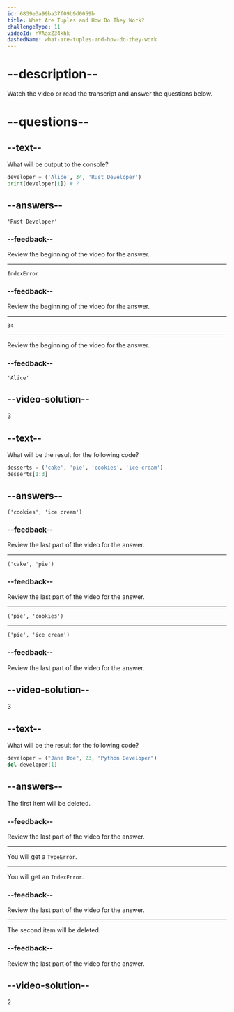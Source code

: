 ```yaml
---
id: 6839e3a99ba37f09b9d0059b
title: What Are Tuples and How Do They Work?
challengeType: 11
videoId: nVAaxZ34khk
dashedName: what-are-tuples-and-how-do-they-work
---
```


# --description--

Watch the video or read the transcript and answer the questions below.

# --questions--

## --text--

What will be output to the console?

```py
developer = ('Alice', 34, 'Rust Developer')
print(developer[1]) # ?
```

## --answers--

`'Rust Developer'`

### --feedback--

Review the beginning of the video for the answer.

---

`IndexError`

### --feedback--

Review the beginning of the video for the answer.

---

`34`

---

Review the beginning of the video for the answer.

### --feedback--

`'Alice'`

## --video-solution--

3

## --text--

What will be the result for the following code?

```py
desserts = ('cake', 'pie', 'cookies', 'ice cream')
desserts[1:3]
```

## --answers--

`('cookies', 'ice cream')`

### --feedback--

Review the last part of the video for the answer.

---

`('cake', 'pie')`

### --feedback--

Review the last part of the video for the answer.

---

`('pie', 'cookies')`

---

`('pie', 'ice cream')`

### --feedback--

Review the last part of the video for the answer.

## --video-solution--

3

## --text--

What will be the result for the following code?

```py
developer = ("Jane Doe", 23, "Python Developer")
del developer[1]
```

## --answers--

The first item will be deleted. 

### --feedback--

Review the last part of the video for the answer.

---

You will get a `TypeError`.

---

You will get an `IndexError`.

### --feedback--

Review the last part of the video for the answer.

---

The second item will be deleted.

### --feedback--

Review the last part of the video for the answer.

## --video-solution--

2
